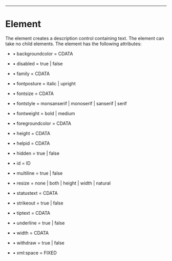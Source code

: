 

---

# Element

The <description> element creates a description control containing text. The element can take no child elements. The <description> element has the following attributes:

- • backgroundcolor = CDATA

- • disabled = true | false

- • family = CDATA

- • fontposture = italic | upright

- • fontsize = CDATA

- • fontstyle = monsanserif | monoserif | sanserif | serif

- • fontweight = bold | medium

- • foregroundcolor = CDATA

- • height = CDATA

- • helpid = CDATA

- • hidden = true | false

- • id = ID

- • multiline = true | false

- • resize = none | both | height | width | natural

- • statustext = CDATA

- • strikeout = true | false

- • tiptext = CDATA

- • underline = true | false

- • width = CDATA

- • withdraw = true | false

- • xml:space = FIXED